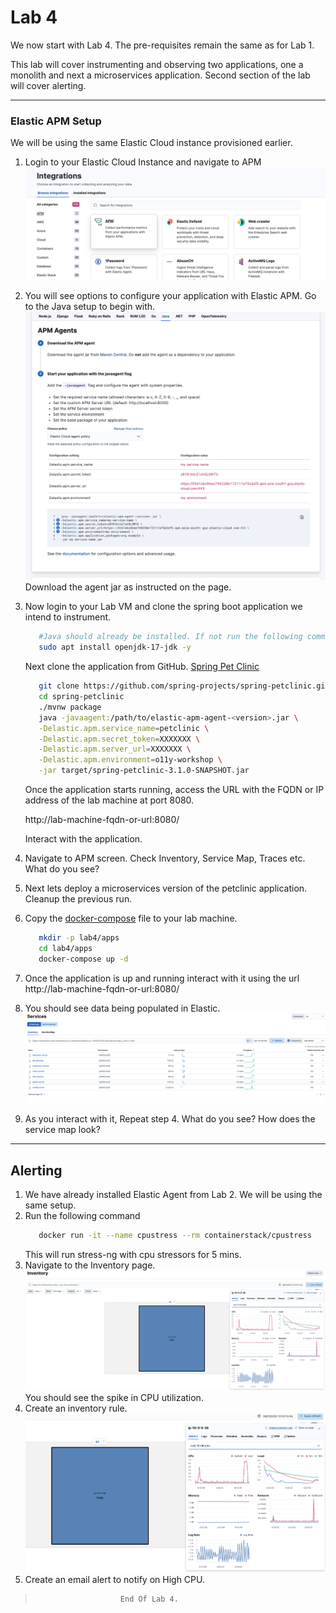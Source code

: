 # Lab 4

We now start with Lab 4. The pre-requisites remain the same as for Lab 1.

This lab will cover instrumenting and observing two applications, one a monolith and next a microservices application. Second section of the lab will cover alerting.

---
### Elastic APM Setup

We will be using the same Elastic Cloud instance provisioned earlier.


1. Login to your Elastic Cloud Instance and navigate to APM
   ![Alt text](../assets/image-24.png) 

2. You will see options to configure your application with Elastic APM. Go to the Java setup to begin with.
   ![Alt text](../assets/image-25.png)
   Download the agent jar as instructed on the page.
3. Now login to your Lab VM and clone the spring boot application we intend to instrument.
   
   ```bash
      #Java should already be installed. If not run the following command.
      sudo apt install openjdk-17-jdk -y
   ```
   Next clone the application from GitHub. [Spring Pet Clinic](https://github.com/spring-projects/spring-petclinic)

   ```bash
      git clone https://github.com/spring-projects/spring-petclinic.git
      cd spring-petclinic
      ./mvnw package
      java -javaagent:/path/to/elastic-apm-agent-<version>.jar \
      -Delastic.apm.service_name=petclinic \
      -Delastic.apm.secret_token=XXXXXXX \
      -Delastic.apm.server_url=XXXXXXX \
      -Delastic.apm.environment=o11y-workshop \
      -jar target/spring-petclinic-3.1.0-SNAPSHOT.jar
   ```   
   Once the application starts running, access the URL with the FQDN or IP address of the lab machine at port 8080.
   
   http://lab-machine-fqdn-or-url:8080/

   Interact with the application. 

4. Navigate to APM screen. Check Inventory, Service Map, Traces etc. 
   What do you see? 

5. Next lets deploy a microservices version of the petclinic application. Cleanup the previous run.
6. Copy the [docker-compose](./docker-compose.yml) file to your lab machine.
   ```bash
      mkdir -p lab4/apps
      cd lab4/apps
      docker-compose up -d
   ```
7. Once the application is up and running interact with it using the url http://lab-machine-fqdn-or-url:8080/
8. You should see data being populated in Elastic.
   ![Alt text](../assets/image-26.png)
9.  As you interact with it, Repeat step 4. What do you see? How does the service map look?

___

## Alerting
1. We have already installed Elastic Agent from Lab 2. We will be using the same setup.
2. Run the following command
   ```bash
      docker run -it --name cpustress --rm containerstack/cpustress     --cpu 1 --timeout 300s --metrics-brief
   ```
   This will run stress-ng with cpu stressors for 5 mins.
3. Navigate to the Inventory page.
   ![Alt text](../assets/image-27.png)
   You should see the spike in CPU utilization.
4. Create an inventory rule.
   ![Alt text](../assets/image-28.png)
5. Create an email alert to notify on High CPU.

>                        End Of Lab 4.


